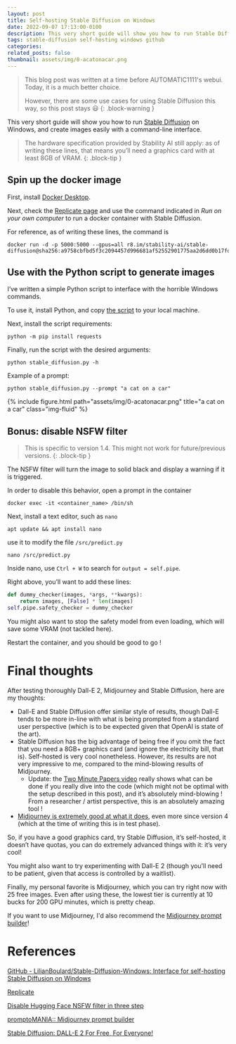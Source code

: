 ```yaml
---
layout: post
title: Self-hosting Stable Diffusion on Windows
date: 2022-09-07 17:13:00-0100
description: This very short guide will show you how to run Stable Diffusion on Windows, and create images easily with a command-line interface.
tags: stable-diffusion self-hosting windows github
categories: 
related_posts: false
thumbnail: assets/img/0-acatonacar.png
---
```


> This blog post was written at a time before AUTOMATIC1111's webui. Today, it is a much better choice.
> 
> However, there are some use cases for using Stable Diffusion this way, so this post stays 😃
{: .block-warning }

This very short guide will show you how to run [Stable Diffusion](https://stability.ai/blog/stable-diffusion-announcement) on Windows, and create images easily with a command-line interface.

> The hardware specification provided by Stability AI still apply:
> as of writing these lines, that means you’ll need a graphics card with at least 8GB of VRAM.
{: .block-tip }

## Spin up the docker image

First, install [Docker Desktop](https://docs.docker.com/desktop/install/windows-install/).

Next, check the [Replicate page](https://replicate.com/stability-ai/stable-diffusion) and use the command indicated in *Run on your own computer* to run a docker container with Stable Diffusion.

For reference, as of writing these lines, the command is

```
docker run -d -p 5000:5000 --gpus=all r8.im/stability-ai/stable-diffusion@sha256:a9758cbfbd5f3c2094457d996681af52552901775aa2d6dd0b17fd15df959bef
```

## Use with the Python script to generate images

I’ve written a simple Python script to interface with the horrible Windows commands.

To use it, install Python, and copy [the script](https://github.com/LilianBoulard/Stable-Diffusion-Windows/blob/main/stable_diffusion.py) to your local machine.

Next, install the script requirements:

```
python -m pip install requests
```

Finally, run the script with the desired arguments:

```
python stable_diffusion.py -h
```

Example of a prompt:

```
python stable_diffusion.py --prompt "a cat on a car"
```

<div class="row">
    <div class="col-sm-1 mt-5 mt-md-0"></div>
    <div class="col-sm-4 mt-5 mt-md-0">
        {% include figure.html path="assets/img/0-acatonacar.png" title="a cat on a car" class="img-fluid" %}
    </div>
    <div class="col-sm-1 mt-5 mt-md-0"></div>
</div>

## Bonus: disable NSFW filter

> This is specific to version 1.4. This might not work for future/previous versions.
{: .block-tip }

The NSFW filter will turn the image to solid black and display a warning if it is triggered.

In order to disable this behavior, open a prompt in the container

```
docker exec -it <container_name> /bin/sh
```

Next, install a text editor, such as `nano`

```
apt update && apt install nano
```

use it to modify the file `/src/predict.py`

```
nano /src/predict.py
```

Inside nano, use `Ctrl + W` to search for `output = self.pipe`.

Right above, you’ll want to add these lines: 

```python
def dummy_checker(images, *args, **kwargs):
    return images, [False] * len(images)
self.pipe.safety_checker = dummy_checker
```

You might also want to stop the safety model from even loading, which will save some VRAM (not tackled here).

Restart the container, and you should be good to go !

# Final thoughts

After testing thoroughly Dall-E 2, Midjourney and Stable Diffusion, here are my thoughts:

- Dall-E and Stable Diffusion offer similar style of results, though Dall-E tends to be more in-line with what is being prompted from a standard user perspective (which is to be expected given that OpenAI is state of the art).
- Stable Diffusion has the big advantage of being free if you omit the fact that you need a 8GB+ graphics card (and ignore the electricity bill, that is). Self-hosted is very cool nonetheless. 
However, its results are not very impressive to me, compared to the mind-blowing results of Midjourney.
  - Update: the [Two Minute Papers video](https://youtu.be/nVhmFski3vg) really shows what can be done if you really dive into the code (which might not be optimal with the setup described in this post), and it’s absolutely mind-blowing !
    From a researcher / artist perspective, this is an absolutely amazing tool !
- [Midjourney is extremely good at what it does](https://www.midjourney.com/showcase/), even more since version 4 (which at the time of writing this is in test phase).

So, if you have a good graphics card, try Stable Diffusion, it’s self-hosted, it doesn’t have quotas, you can do extremely advanced things with it: it’s very cool!

You might also want to try experimenting with Dall-E 2 (though you’ll need to be patient, given that access is controlled by a waitlist).

Finally, my personal favorite is Midjourney, which you can try right now with 25 free images. Even after using these, the lowest tier is currently at 10 bucks for 200 GPU minutes, which is pretty cheap.

If you want to use Midjourney, I'd also recommend the [Midjourney prompt builder](https://promptomania.com/midjourney-prompt-builder/)!

# References

[GitHub - LilianBoulard/Stable-Diffusion-Windows: Interface for self-hosting Stable Diffusion on Windows](https://github.com/LilianBoulard/Stable-Diffusion-Windows)

[Replicate](https://replicate.com/stability-ai/stable-diffusion)

[Disable Hugging Face NSFW filter in three step](https://www.reddit.com/r/StableDiffusion/comments/wxba44/disable_hugging_face_nsfw_filter_in_three_step/)

[promptoMANIA:: Midjourney prompt builder](https://promptomania.com/midjourney-prompt-builder/)

[Stable Diffusion: DALL-E 2 For Free, For Everyone!](https://youtu.be/nVhmFski3vg)
